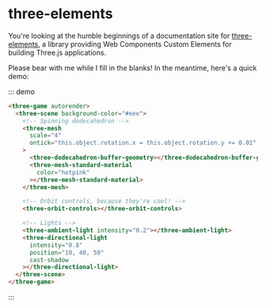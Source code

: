 # three-elements

You're looking at the humble beginnings of a documentation site for [three-elements](https://github.com/hmans/three-elements), a library providing Web Components Custom Elements for building Three.js applications.

Please bear with me while I fill in the blanks! In the meantime, here's a quick demo:

::: demo

```html
<three-game autorender>
  <three-scene background-color="#eee">
    <!-- Spinning dodecahedron -->
    <three-mesh
      scale="4"
      ontick="this.object.rotation.x = this.object.rotation.y += 0.01"
    >
      <three-dodecahedron-buffer-geometry></three-dodecahedron-buffer-geometry>
      <three-mesh-standard-material
        color="hotpink"
      ></three-mesh-standard-material>
    </three-mesh>

    <!-- Orbit controls, because they're cool! -->
    <three-orbit-controls></three-orbit-controls>

    <!-- Lights -->
    <three-ambient-light intensity="0.2"></three-ambient-light>
    <three-directional-light
      intensity="0.8"
      position="10, 40, 50"
      cast-shadow
    ></three-directional-light>
  </three-scene>
</three-game>
```

:::
